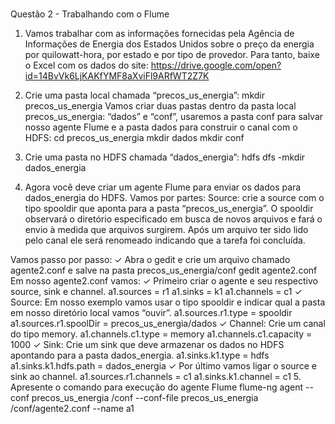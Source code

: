 # 

Questão 2 - Trabalhando com o Flume
1. Vamos trabalhar com as informações fornecidas pela Agência de Informações de Energia dos Estados Unidos sobre o preço da energia por
quilowatt-hora, por estado e por tipo de provedor. Para tanto, baixe o Excel com os dados do site:
https://drive.google.com/open?id=14BvVk6LjKAKfYMF8aXviFl9ARfWT2Z7K

2. Crie uma pasta local chamada “precos_us_energia”:
mkdir precos_us_energia
Vamos criar duas pastas dentro da pasta local precos_us_energia: “dados” e “conf”, usaremos a pasta conf para salvar nosso agente Flume e a pasta dados para construir o canal com o HDFS:
cd precos_us_energia
mkdir dados
mkdir conf

3. Crie uma pasta no HDFS chamada “dados_energia”:
hdfs dfs -mkdir dados_energia

4. Agora você deve criar um agente Flume para enviar os dados para dados_energia do HDFS. Vamos por partes:
Source: crie a source com o tipo spooldir que aponta para a pasta “precos_us_energia”. O spooldir observará o diretório especificado em busca de novos arquivos e fará o envio à medida que arquivos surgirem. Após um arquivo ter sido lido pelo canal ele será renomeado indicando que a tarefa foi concluída.

Vamos passo por passo:
✓ Abra o gedit e crie um arquivo chamado agente2.conf e salve na pasta precos_us_energia/conf
gedit agente2.conf
Em nosso agente2.conf vamos:
✓ Primeiro criar o agente e seu respectivo source, sink e channel.
a1.sources = r1
a1.sinks = k1
a1.channels = c1
✓ Source: Em nosso exemplo vamos usar o tipo spooldir e indicar qual a pasta em nosso diretório local vamos “ouvir”.
a1.sources.r1.type = spooldir
a1.sources.r1.spoolDir = precos_us_energia/dados
✓ Channel: Crie um canal do tipo memory.
a1.channels.c1.type = memory
a1.channels.c1.capacity = 1000
✓ Sink: Crie um sink que deve armazenar os dados no HDFS apontando para a pasta dados_energia.
a1.sinks.k1.type = hdfs
a1.sinks.k1.hdfs.path = dados_energia
✓ Por último vamos ligar o source e sink ao channel.
a1.sources.r1.channels = c1
a1.sinks.k1.channel = c1
5. Apresente o comando para execução do agente Flume
flume-ng agent --conf precos_us_energia /conf --conf-file precos_us_energia /conf/agente2.conf --name a1
